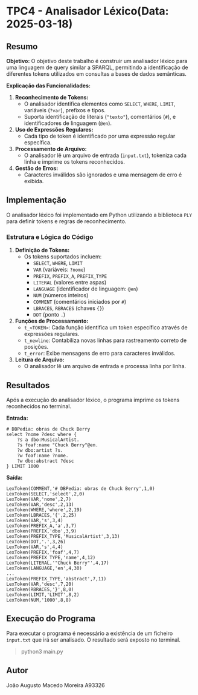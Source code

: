 # TPC4 - Analisador Léxico(Data: 2025-03-18)

## Resumo

**Objetivo:**
O objetivo deste trabalho é construir um analisador léxico para uma linguagem de query similar a SPARQL, permitindo a identificação de diferentes tokens utilizados em consultas a bases de dados semânticas.

**Explicação das Funcionalidades:**
1. **Reconhecimento de Tokens:**
   - O analisador identifica elementos como `SELECT`, `WHERE`, `LIMIT`, variáveis (`?var`), prefixos e tipos.
   - Suporta identificação de literais (`"texto"`), comentários (`#`), e identificadores de linguagem (`@en`).
2. **Uso de Expressões Regulares:**
   - Cada tipo de token é identificado por uma expressão regular específica.
3. **Processamento de Arquivo:**
   - O analisador lê um arquivo de entrada (`input.txt`), tokeniza cada linha e imprime os tokens reconhecidos.
4. **Gestão de Erros:**
   - Caracteres inválidos são ignorados e uma mensagem de erro é exibida.

## Implementação

O analisador léxico foi implementado em Python utilizando a biblioteca `PLY` para definir tokens e regras de reconhecimento.

### **Estrutura e Lógica do Código**

1. **Definição de Tokens:**
   - Os tokens suportados incluem:
     - `SELECT`, `WHERE`, `LIMIT`
     - `VAR` (variáveis: `?nome`)
     - `PREFIX`, `PREFIX_A`, `PREFIX_TYPE`
     - `LITERAL` (valores entre aspas)
     - `LANGUAGE` (identificador de linguagem: `@en`)
     - `NUM` (números inteiros)
     - `COMMENT` (comentários iniciados por `#`)
     - `LBRACES`, `RBRACES` (chaves `{}`)
     - `DOT` (ponto `.`)
2. **Funções de Processamento:**
   - `t_<TOKEN>`: Cada função identifica um token específico através de expressões regulares.
   - `t_newline`: Contabiliza novas linhas para rastreamento correto de posições.
   - `t_error`: Exibe mensagens de erro para caracteres inválidos.
3. **Leitura de Arquivo:**
   - O analisador lê um arquivo de entrada e processa linha por linha.

## Resultados

Após a execução do analisador léxico, o programa imprime os tokens reconhecidos no terminal.

**Entrada:**
```
# DBPedia: obras de Chuck Berry
select ?nome ?desc where {
    ?s a dbo:MusicalArtist.
    ?s foaf:name "Chuck Berry"@en.
    ?w dbo:artist ?s.
    ?w foaf:name ?nome.
    ?w dbo:abstract ?desc
} LIMIT 1000
```

**Saída:**
```
LexToken(COMMENT,'# DBPedia: obras de Chuck Berry',1,0)
LexToken(SELECT,'select',2,0)
LexToken(VAR,'nome',2,7)
LexToken(VAR,'desc',2,13)
LexToken(WHERE,'where',2,19)
LexToken(LBRACES,'{',2,25)
LexToken(VAR,'s',3,4)
LexToken(PREFIX_A,'a',3,7)
LexToken(PREFIX,'dbo',3,9)
LexToken(PREFIX_TYPE,'MusicalArtist',3,13)
LexToken(DOT,'.',3,26)
LexToken(VAR,'s',4,4)
LexToken(PREFIX,'foaf',4,7)
LexToken(PREFIX_TYPE,'name',4,12)
LexToken(LITERAL,'"Chuck Berry"',4,17)
LexToken(LANGUAGE,'en',4,30)
...
LexToken(PREFIX_TYPE,'abstract',7,11)
LexToken(VAR,'desc',7,20)
LexToken(RBRACES,'}',8,0)
LexToken(LIMIT,'LIMIT',8,2)
LexToken(NUM,'1000',8,8)
```

## Execução do Programa

Para executar o programa é necessário a existência de um ficheiro `input.txt` que irá ser analisado. O resultado será exposto no terminal.

> python3 main.py

## Autor

João Augusto Macedo Moreira A93326

